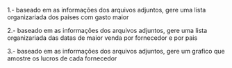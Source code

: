 1.- baseado em as informações dos arquivos adjuntos, gere uma lista organizariada dos paises com gasto maior

2.- baseado em as informações dos arquivos adjuntos, gere uma lista organizariada das datas de maior venda por fornecedor e por pais

3.- baseado em as informações dos arquivos adjuntos, gere um grafico que amostre os lucros de cada fornecedor
